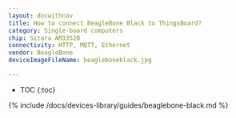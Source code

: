 ```yaml
---
layout: docwithnav
title: How to connect BeagleBone Black to ThingsBoard?
category: Single-board computers
chip: Sitara AM3352B
connectivity: HTTP, MQTT, Ethernet
vendor: BeagleBone
deviceImageFileName: beagleboneblack.jpg

---
```


* TOC
{:toc}

{% include /docs/devices-library/guides/beaglebone-black.md %}